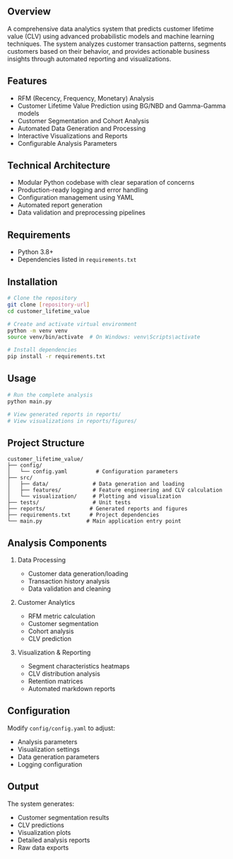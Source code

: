 ## Overview
A comprehensive data analytics system that predicts customer lifetime value (CLV) using advanced probabilistic models and machine learning techniques. The system analyzes customer transaction patterns, segments customers based on their behavior, and provides actionable business insights through automated reporting and visualizations.

## Features
- RFM (Recency, Frequency, Monetary) Analysis
- Customer Lifetime Value Prediction using BG/NBD and Gamma-Gamma models
- Customer Segmentation and Cohort Analysis
- Automated Data Generation and Processing
- Interactive Visualizations and Reports
- Configurable Analysis Parameters

## Technical Architecture
- Modular Python codebase with clear separation of concerns
- Production-ready logging and error handling
- Configuration management using YAML
- Automated report generation
- Data validation and preprocessing pipelines

## Requirements
- Python 3.8+
- Dependencies listed in `requirements.txt`

## Installation
```bash
# Clone the repository
git clone [repository-url]
cd customer_lifetime_value

# Create and activate virtual environment
python -m venv venv
source venv/bin/activate  # On Windows: venv\Scripts\activate

# Install dependencies
pip install -r requirements.txt
```

## Usage
```bash
# Run the complete analysis
python main.py

# View generated reports in reports/
# View visualizations in reports/figures/
```

## Project Structure
```
customer_lifetime_value/
├── config/
│   └── config.yaml         # Configuration parameters
├── src/
│   ├── data/              # Data generation and loading
│   ├── features/          # Feature engineering and CLV calculation
│   └── visualization/     # Plotting and visualization
├── tests/                 # Unit tests
├── reports/              # Generated reports and figures
├── requirements.txt      # Project dependencies
└── main.py              # Main application entry point
```

## Analysis Components
1. Data Processing
   - Customer data generation/loading
   - Transaction history analysis
   - Data validation and cleaning

2. Customer Analytics
   - RFM metric calculation
   - Customer segmentation
   - Cohort analysis
   - CLV prediction

3. Visualization & Reporting
   - Segment characteristics heatmaps
   - CLV distribution analysis
   - Retention matrices
   - Automated markdown reports

## Configuration
Modify `config/config.yaml` to adjust:
- Analysis parameters
- Visualization settings
- Data generation parameters
- Logging configuration

## Output
The system generates:
- Customer segmentation results
- CLV predictions
- Visualization plots
- Detailed analysis reports
- Raw data exports

